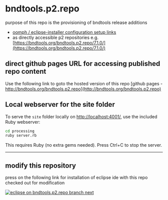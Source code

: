 # bndtools.p2.repo

purpose of this repo is the provisioning of bndtools release additions
* [oomph / eclipse-installer configuration setup links](https://bndtools.org/bndtools.p2.repo/)
* as directly accessible p2 repositories e.g. [https://bndtools.org/bndtools.p2.repo/7.1.0/](https://bndtools.org/bndtools.p2.repo/7.1.0/)

## direct github pages URL for accessing published repo content

Use the following link to goto the hosted version of this repo [github pages  - http://bndtools.org/bndtools.p2.repo](http://bndtools.org/bndtools.p2.repo)


## Local webserver for the site folder

To serve the `site` folder locally on [http://localhost:4001/](http://localhost:4001/), use the included Ruby webserver:

```sh
cd processing
ruby server.rb
```

This requires Ruby (no extra gems needed). Press Ctrl+C to stop the server.

---

## modify this repository

press on the following link for installation of eclipse ide with this repo checked out for modification

<div><a href="eclipse+installer:https://raw.githubusercontent.com/bndtools/bndtools.p2.repo/master/setup/config_ecl-latest_bndtools-p2-repo.setup">
    <img src="https://img.shields.io/static/v1?logo=eclipseide&label=eclipse%20%2B%20bndtools.p2.repo&message=branch%20:%20master&style=for-the-badge&logoColor=white&labelColor=963508&color=gray"
        alt="eclipse on bndtools.p2.repo branch next" /></a>
</div>
